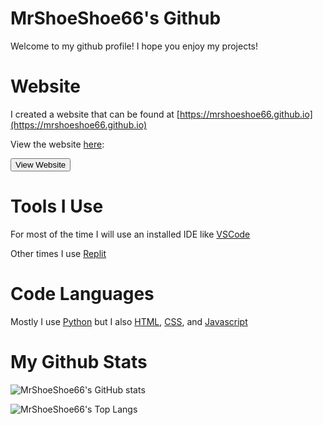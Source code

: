 # MrShoeShoe66's Github

Welcome to my github profile! I hope you enjoy my projects!

# Website

I created a website that can be found at [https://mrshoeshoe66.github.io](https://mrshoeshoe66.github.io)

View the website [here](https://mrshoeshoe66.github.io):

[<button>View Website</button>](https://mrshoeshoe66.github.io)

# Tools I Use

For most of the time I will use an installed IDE like [VSCode](https://code.visualstudio.com/)

Other times I use [Replit](https://repl.it)

# Code Languages

Mostly I use [Python](https://python.org) but I also [HTML](https://html.com), [CSS](https://html.com), and [Javascript](https://javascript.com/)

# My Github Stats 

![MrShoeShoe66's GitHub stats](https://github-readme-stats.vercel.app/api?username=MrShoeShoe66&show_icons=true&bg_color=30,e96443,904e95&title_color=fff&text_color=fff)

![MrShoeShoe66's Top Langs](https://github-readme-stats.vercel.app/api/top-langs/?username=MrShoeShoe66&show_icons=true&bg_color=30,e96443,904e95&title_color=fff&text_color=fff)

